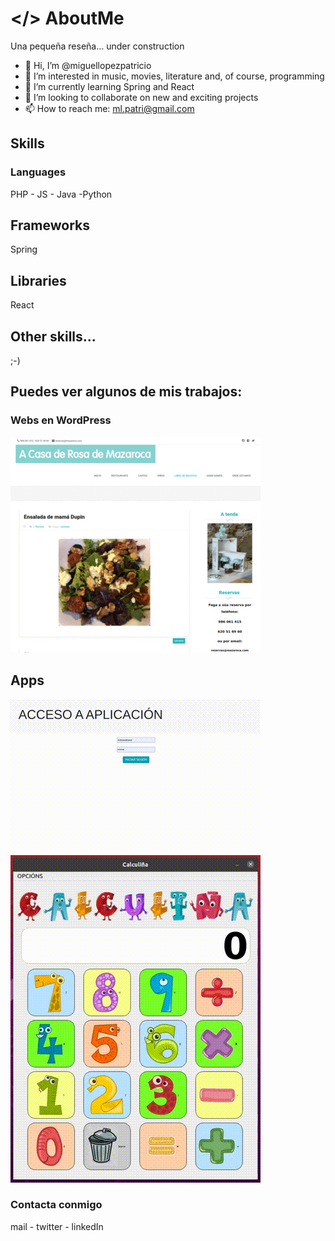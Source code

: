 # </> AboutMe
Una pequeña reseña... under construction

- 👋 Hi, I’m @miguellopezpatricio
- 👀 I’m interested in music, movies, literature and, of course, programming
- 🌱 I’m currently learning Spring and React
- 💞️ I’m looking to collaborate on new and exciting projects
- 📫 How to reach me: ml.patri@gmail.com

<!---
miguellopezpatricio/miguellopezpatricio is a ✨ special ✨ repository because its `README.md` (this file) appears on your GitHub profile.
You can click the Preview link to take a look at your changes.
--->

## Skills
### Languages
PHP - JS - Java -Python
## Frameworks
Spring
## Libraries
React
## Other skills...
;-)


## Puedes ver algunos de mis trabajos:

### Webs en WordPress
![Webs en WP](webs.gif)

## Apps 
![ComuniApp](comuniapp.gif)
![Calculinha](calculinha.gif)

### Contacta conmigo
mail - twitter - linkedIn